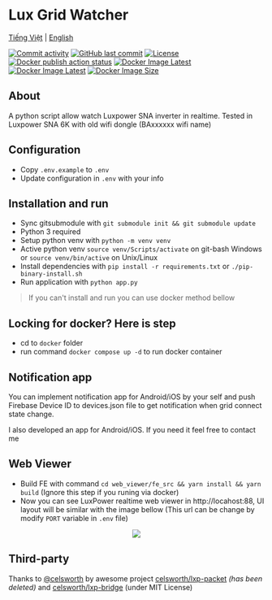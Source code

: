 # Lux Grid Watcher

[Tiếng Việt](README-vi.md) | [English](README.md)

[![Commit activity](https://img.shields.io/github/commit-activity/m/hoang-rio/lux-grid-watcher)](https://github.com/hoang-rio/lux-grid-watcher/commits/main/) [![GitHub last commit](https://img.shields.io/github/last-commit/hoang-rio/lux-grid-watcher)](https://github.com/hoang-rio/lux-grid-watcher) [![License](https://img.shields.io/github/license/hoang-rio/lux-grid-watcher?color=blue)](LICENSE)
[![Docker publish action status](https://img.shields.io/github/actions/workflow/status/hoang-rio/lux-grid-watcher/docker-publish.yml?label=docker%20publish%20action)](https://github.com/hoang-rio/lux-grid-watcher/actions/workflows/docker-publish.yml) [![Docker Image Latest](https://ghcr-badge.egpl.dev/hoang-rio/lux-grid-watcher/latest_tag?trim=major&label=latest%20image%20tag)](https://github.com/hoang-rio/lux-grid-watcher/pkgs/container/lux-grid-watcher) [![Docker Image Latest](https://ghcr-badge.egpl.dev/hoang-rio/lux-grid-watcher/tags?trim=major)](https://github.com/hoang-rio/lux-grid-watcher/pkgs/container/lux-grid-watcher) [![Docker Image Size](https://ghcr-badge.egpl.dev/hoang-rio/lux-grid-watcher/size)](https://github.com/hoang-rio/lux-grid-watcher/pkgs/container/lux-grid-watcher)

## About
A python script allow watch Luxpower SNA inverter in realtime. Tested in Luxpower SNA 6K with old wifi dongle (BAxxxxxx wifi name)

## Configuration
* Copy `.env.example` to `.env`
* Update configuration in `.env` with your info

## Installation and run
* Sync gitsubmodule with `git submodule init && git submodule update`
* Python 3 required
* Setup python venv with `python -m venv venv`
* Active python venv `source venv/Scripts/activate` on git-bash Windows or `source venv/bin/active` on Unix/Linux
* Install dependencies with `pip install -r requirements.txt` or `./pip-binary-install.sh`
* Run application with `python app.py`
> If you can't install and run you can use docker method bellow

## Locking for docker? Here is step
* cd to `docker` folder
* run command `docker compose up -d` to run docker container

## Notification app
You can implement notification app for Android/iOS by your self and push Firebase Device ID to devices.json file to get notification when grid connect state change.

I also developed an app for Android/iOS. If you need it feel free to contact me

## Web Viewer
* Build FE with command `cd web_viewer/fe_src && yarn install && yarn build` (Ignore this step if you runing via docker)
* Now you can see LuxPower realtime web viewer in http://locahost:88, UI layout will be similar with the image bellow (This url can be change by modify `PORT` variable in `.env` file)

<center>
<picture style="max-width: 800px">
    <source srcset="misc/screenshot-light.png" media="(prefers-color-scheme: light)"/>
    <source srcset="misc/screenshot-dark.png"  media="(prefers-color-scheme: dark)"/>
    <img src="misc/screenshot-light.png"/>
</picture>
</center>

## Third-party

Thanks to [@celsworth](https://github.com/celsworth) by awesome project [celsworth/lxp-packet](https://github.com/celsworth/lxp-packet) *(has been deleted)* and [celsworth/lxp-bridge](https://github.com/celsworth/lxp-bridge) (under MIT License)
